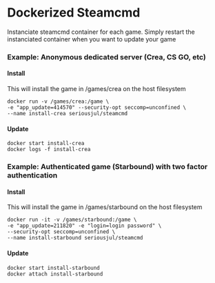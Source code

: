 # Dockerized Steamcmd

Instanciate steamcmd container for each game. Simply restart the instanciated container when you want to update your game

### Example: Anonymous dedicated server (Crea, CS GO, etc)
#### Install
This will install the game in /games/crea on the host filesystem
```
docker run -v /games/crea:/game \
-e "app_update=414570" --security-opt seccomp=unconfined \
--name install-crea seriousjul/steamcmd
```
#### Update
```
docker start install-crea
docker logs -f install-crea
```
### Example: Authenticated game (Starbound) with two factor authentication
#### Install
This will install the game in /games/starbound on the host filesystem
```
docker run -it -v /games/starbound:/game \
-e "app_update=211820" -e "login=login password" \
--security-opt seccomp=unconfined \
--name install-starbound seriousjul/steamcmd
```
#### Update
```
docker start install-starbound
docker attach install-starbound
```
